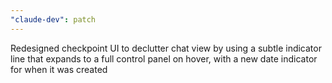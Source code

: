 ```yaml
---
"claude-dev": patch
---
```


Redesigned checkpoint UI to declutter chat view by using a subtle indicator line that expands to a full control panel on hover, with a new date indicator for when it was created
